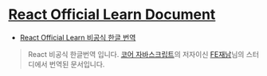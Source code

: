 # [React Official Learn Document](https://react.dev/learn)

- [React Official Learn 비공식 한글 번역](https://react-ko.dev/learn/installation)

> React 비공식 한글번역 입니다. [코어 자바스크립트](https://wikibook.co.kr/corejs/)의 저자이신 [FE재남](https://www.youtube.com/@FERoy/featured)님의 스터디에서 번역된 문서입니다.
